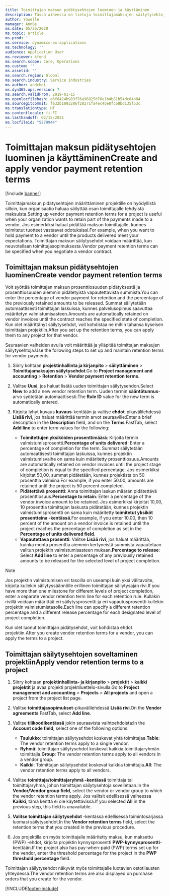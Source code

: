```yaml
---
title: Toimittajan maksun pidätysehtojen luominen ja käyttäminen
description: Tässä aiheessa on tietoja toimittajamaksujen säilytysehtojen määrittämisestä ja ylläpidosta.
author: Yowelle
manager: AnnBe
ms.date: 05/26/2020
ms.topic: article
ms.prod: ''
ms.service: dynamics-ax-applications
ms.technology: ''
audience: Application User
ms.reviewer: kfend
ms.search.scope: Core, Operations
ms.custom: ''
ms.assetid: ''
ms.search.region: Global
ms.search.industry: Service industries
ms.author: andchoi
ms.dyn365.ops.version: 7
ms.search.validFrom: 2019-01-15
ms.openlocfilehash: e6f6424b983f76a96825d76e1b4b81b54dc84b84
ms.sourcegitcommit: fa32b1893286f20271fa4ec4be8fc68bd135f53c
ms.translationtype: HT
ms.contentlocale: fi-FI
ms.lasthandoff: 02/15/2021
ms.locfileid: "5270944"
---
```

# <a name="create-and-apply-vendor-payment-retention-terms"></a><span data-ttu-id="8dbe6-103">Toimittajan maksun pidätysehtojen luominen ja käyttäminen</span><span class="sxs-lookup"><span data-stu-id="8dbe6-103">Create and apply vendor payment retention terms</span></span>

[!include [banner](../includes/banner.md)] 

<span data-ttu-id="8dbe6-104">Toimittajamaksun pidätysehtojen määrittäminen projektille on hyödyllistä silloin, kun organisaatio haluaa säilyttää osan toimittajalle tehdyistä maksuista.</span><span class="sxs-lookup"><span data-stu-id="8dbe6-104">Setting up vendor payment retention terms for a project is useful when your organization wants to retain part of the payments made to a vendor.</span></span> <span data-ttu-id="8dbe6-105">Jos esimerkiksi haluat pidättää maksun toimittajalle, kunnes toimitetut tuotteet vastaavat odotuksiasi.</span><span class="sxs-lookup"><span data-stu-id="8dbe6-105">For example, when you want to hold payment to a vendor until the products delivered meet your expectations.</span></span> <span data-ttu-id="8dbe6-106">Toimittajan maksun säilytysehdot voidaan määrittää, kun neuvotellaan toimittajasopimuksesta.</span><span class="sxs-lookup"><span data-stu-id="8dbe6-106">Vendor payment retention terms can be specified when you negotiate a vendor contract.</span></span>

## <a name="create-vendor-payment-retention-terms"></a><span data-ttu-id="8dbe6-107">Toimittajan maksun pidätysehtojen luominen</span><span class="sxs-lookup"><span data-stu-id="8dbe6-107">Create vendor payment retention terms</span></span>

<span data-ttu-id="8dbe6-108">Voit syöttää toimittajan maksun prosenttiosuuden pidätyksestä ja prosenttiosuuden aiemmin pidätetyistä vapautettavista summista.</span><span class="sxs-lookup"><span data-stu-id="8dbe6-108">You can enter the percentage of vendor payment for retention and the percentage of the previously retained amounts to be released.</span></span> <span data-ttu-id="8dbe6-109">Summat säilytetään automaattisesti toimittajan laskuissa, kunnes palvelusopimus saavuttaa määritetyn valmistumisasteen.</span><span class="sxs-lookup"><span data-stu-id="8dbe6-109">Amounts are automatically retained on vendor invoices until the contract reaches the specified state of completion.</span></span> <span data-ttu-id="8dbe6-110">Kun olet määrittänyt säilytysehdot, voit kohdistaa ne mihin tahansa kyseisen toimittajan projektiin.</span><span class="sxs-lookup"><span data-stu-id="8dbe6-110">After you set up the retention terms, you can apply them to any project for that vendor.</span></span>

<span data-ttu-id="8dbe6-111">Seuraavien vaiheiden avulla voit määrittää ja ylläpitää toimittajan maksujen säilytysehtoja.</span><span class="sxs-lookup"><span data-stu-id="8dbe6-111">Use the following steps to set up and maintain retention terms for vendor payments.</span></span> 

1. <span data-ttu-id="8dbe6-112">Siirry kohtaan **projektinhallinta ja kirjanpito** > **säilyttäminen** > **Toimittajamaksujen säilytysehdot**.</span><span class="sxs-lookup"><span data-stu-id="8dbe6-112">Go to **Project management and accounting** > **Retention** > **Vendor payment retention terms**.</span></span>
2. <span data-ttu-id="8dbe6-113">Valitse **Uusi**, jos haluat lisätä uuden toimittajan säilytysehdon.</span><span class="sxs-lookup"><span data-stu-id="8dbe6-113">Select **New** to add a new vendor retention term.</span></span> <span data-ttu-id="8dbe6-114">Uuden termin **sääntötunnus**-arvo syötetään automaattisesti.</span><span class="sxs-lookup"><span data-stu-id="8dbe6-114">The **Rule ID** value for the new term is automatically entered.</span></span> 
3. <span data-ttu-id="8dbe6-115">Kirjoita lyhyt kuvaus **kuvaus**-kenttään ja valitse **ehdot**-pikavälilehdessä **Lisää rivi**, jos haluat määrittää termin arvot seuraaville:</span><span class="sxs-lookup"><span data-stu-id="8dbe6-115">Enter a brief description in the **Description** field, and on the **Terms** FastTab, select **Add line** to enter term values for the following:</span></span>

   - <span data-ttu-id="8dbe6-116">**Toimitettujen yksiköiden prosenttimäärä**: Kirjoita termin valmistumisprosentti.</span><span class="sxs-lookup"><span data-stu-id="8dbe6-116">**Percentage of units delivered**: Enter a percentage of completion for the term.</span></span> <span data-ttu-id="8dbe6-117">Summat säilytetään automaattisesti toimittajan laskuissa, kunnes projektin valmistumisvaihe on sama kuin määritetty prosenttiosuus.</span><span class="sxs-lookup"><span data-stu-id="8dbe6-117">Amounts are automatically retained on vendor invoices until the project stage of completion is equal to the specified percentage.</span></span> <span data-ttu-id="8dbe6-118">Jos esimerkiksi kirjoitat 50,00, summat pidätetään, kunnes projektista on 50 prosenttia valmiina.</span><span class="sxs-lookup"><span data-stu-id="8dbe6-118">For example, if you enter 50.00, amounts are retained until the project is 50 percent completed.</span></span>
   - <span data-ttu-id="8dbe6-119">**Pidätettävä prosentti**: Anna toimittajan laskun määrän pidätettävä prosenttiosuus.</span><span class="sxs-lookup"><span data-stu-id="8dbe6-119">**Percentage to retain**: Enter a percentage of the vendor invoice amount to be retained.</span></span> <span data-ttu-id="8dbe6-120">Jos esimerkiksi kirjoitat 10,00, 10 prosenttia toimittajan laskusta pidätetään, kunnes projektin valmistumisprosentti on sama kuin määritetty **toimitetut yksiköt prosentteina -kentässä**.</span><span class="sxs-lookup"><span data-stu-id="8dbe6-120">For example, if you enter 10.00, then 10 percent of the amount on a vendor invoice is retained until the project reaches the percentage of completion as set in the **Percentage of units delivered field**.</span></span>
   - <span data-ttu-id="8dbe6-121">**Vapautettava prosentti**: Valitse **Lisää rivi**, jos haluat määrittää, kuinka monta prosenttia aiemmin kertyneistä summista vapautetaan valitun projektin valmistumisasteen mukaan.</span><span class="sxs-lookup"><span data-stu-id="8dbe6-121">**Percentage to release**: Select **Add line** to enter a percentage of any previously retained amounts to be released for the selected level of project completion.</span></span>

> [!NOTE]
> <span data-ttu-id="8dbe6-122">Jos projektin valmistumisen eri tasoilla on useampi kuin yksi välitavoite, kirjoita kullekin säilytyssäännölle erillinen toimittajan säilytysajan rivi.</span><span class="sxs-lookup"><span data-stu-id="8dbe6-122">If you have more than one milestone for different levels of project completion, enter a separate vendor retention term line for each retention rule.</span></span> <span data-ttu-id="8dbe6-123">Kullakin rivillä voidaan määrittää eri säilytysprosentti ja eri vapautusprosentti kullekin projektin valmistumistasolle.</span><span class="sxs-lookup"><span data-stu-id="8dbe6-123">Each line can specify a different retention percentage and a different release percentage for each designated level of project completion.</span></span>

<span data-ttu-id="8dbe6-124">Kun olet luonut toimittajan pidätysehdot, voit kohdistaa ehdot projektiin.</span><span class="sxs-lookup"><span data-stu-id="8dbe6-124">After you create vendor retention terms for a vendor, you can apply the terms to a project.</span></span>

## <a name="apply-vendor-retention-terms-to-a-project"></a><span data-ttu-id="8dbe6-125">Toimittajan säilytysehtojen soveltaminen projektiin</span><span class="sxs-lookup"><span data-stu-id="8dbe6-125">Apply vendor retention terms to a project</span></span>

1. <span data-ttu-id="8dbe6-126">Siirry kohtaan **projektinhallinta- ja kirjanpito** > **projektit** > **kaikki projektit** ja avaa projekti projektiluettelo-sivulla.</span><span class="sxs-lookup"><span data-stu-id="8dbe6-126">Go to **Project management and accounting** > **Projects** > **All projects** and open a project from the project list page.</span></span>
2. <span data-ttu-id="8dbe6-127">Valitse **toimittajasopimukset**-pikavälilehdessä **Lisää rivi**.</span><span class="sxs-lookup"><span data-stu-id="8dbe6-127">On the **Vendor agreements** FastTab, select **Add line**.</span></span>
3. <span data-ttu-id="8dbe6-128">Valitse **tilikoodikentässä** jokin seuraavista vaihtoehdoista:</span><span class="sxs-lookup"><span data-stu-id="8dbe6-128">In the **Account code field**, select one of the following options:</span></span> 

   - <span data-ttu-id="8dbe6-129">**Taulukko**: toimittajan säilytysehdot koskevat yhtä toimittajaa.</span><span class="sxs-lookup"><span data-stu-id="8dbe6-129">**Table**: The vendor retention terms apply to a single vendor.</span></span>
   - <span data-ttu-id="8dbe6-130">**Ryhmä**: toimittajan säilytysehdot koskevat kaikkia toimittajaryhmän toimittajia.</span><span class="sxs-lookup"><span data-stu-id="8dbe6-130">**Group**: The vendor retention terms apply to all vendors in a vendor group.</span></span>
   - <span data-ttu-id="8dbe6-131">**Kaikki**: Toimittajan säilytysehdot koskevat kaikkia toimittajia.</span><span class="sxs-lookup"><span data-stu-id="8dbe6-131">**All**: The vendor retention terms apply to all vendors.</span></span>

4. <span data-ttu-id="8dbe6-132">Valitse **toimittaja/toimittajaryhmä -kentässä** toimittaja tai toimittajaryhmä, johon toimittajan säilytysehtoja sovelletaan.</span><span class="sxs-lookup"><span data-stu-id="8dbe6-132">In the **Vendor/Vendor group field**, select the vendor or vendor group to which the vendor retention terms apply.</span></span> <span data-ttu-id="8dbe6-133">Jos valitsit edellisessä vaiheessa **Kaikki**, tämä kenttä ei ole käytettävissä.</span><span class="sxs-lookup"><span data-stu-id="8dbe6-133">If you selected **All** in the previous step, this field is unavailable.</span></span>
5. <span data-ttu-id="8dbe6-134">**Valitse toimittajan säilytysehdot** -kentässä edellisessä toimintosarjassa luomasi säilytysehdot.</span><span class="sxs-lookup"><span data-stu-id="8dbe6-134">In the **Vendor retention terms** field, select the retention terms that you created in the previous procedure.</span></span>
6. <span data-ttu-id="8dbe6-135">Jos projektilla on myös toimittajalle määritetty maksu, kun maksettu (PWP) -ehdot, kirjoita projektin kynnysprosentti **PWP-kynnysprosentti**-kenttään.</span><span class="sxs-lookup"><span data-stu-id="8dbe6-135">If the project also has pay-when-paid (PWP) terms set up for the vendor, enter the threshold percentage for the project in the **PWP threshold percentage** field.</span></span>

<span data-ttu-id="8dbe6-136">Toimittajan säilytysehdot näkyvät myös toimittajalle luotavien ostotilausten yhteydessä.</span><span class="sxs-lookup"><span data-stu-id="8dbe6-136">The vendor retention terms are also displayed on purchase orders that you create for the vendor.</span></span>


[!INCLUDE[footer-include](../includes/footer-banner.md)]